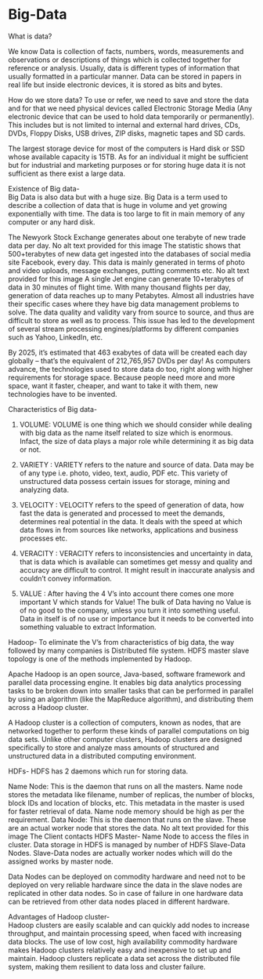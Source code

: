 # Big-Data



What is data? 


We know Data is collection of facts, numbers, words, measurements and observations or descriptions of things which is collected together for reference or analysis. Usually, data is different types of information that usually formatted in a particular manner. Data can be stored in papers in real life but inside electronic devices, it is stored as bits and bytes.  

                                     

How do we store data? 
To use or refer, we need to save and store the data and for that we need physical devices called Electronic Storage Media (Any electronic device that can be used to hold data temporarily or permanently). This includes but is not limited to internal and external hard drives, CDs, DVDs, Floppy Disks, USB drives, ZIP disks, magnetic tapes and SD cards.  


    

The largest storage device for most of the computers is Hard disk or SSD whose available capacity is 15TB.  As for an individual it might be sufficient but for industrial and marketing purposes or for storing huge data it is not sufficient as there exist a large data. 

Existence of Big data-  
Big Data is also data but with a huge size. Big Data is a term used to describe a collection of data that is huge in volume and yet growing exponentially with time. The data is too large to fit in main memory of any computer or any hard disk.  

The Newyork Stock Exchange generates about one terabyte of new trade data per day. 
No alt text provided for this image
The statistic shows that 500+terabytes of new data get ingested into the databases of social media site Facebook, every day. This data is mainly generated in terms of photo and video uploads, message exchanges, putting comments etc. 
No alt text provided for this image
A single Jet engine can generate 10+terabytes of data in 30 minutes of flight time. With many thousand flights per day, generation of data reaches up to many Petabytes. 
Almost all industries have their specific cases where they have big data management problems to solve. The data quality and validity vary from source to source, and thus are difficult to store as well as to process. This issue has led to the development of several stream processing engines/platforms by different companies such as Yahoo, LinkedIn, etc. 

By 2025, it’s estimated that 463 exabytes of data will be created each day globally – that’s the equivalent of 212,765,957 DVDs per day! 
As computers advance, the technologies used to store data do too, right along with higher requirements for storage space. Because people need more and more space, want it faster, cheaper, and want to take it with them, new technologies have to be invented.

Characteristics of Big data- 
1) VOLUME: VOLUME is one thing which we should consider while dealing with big data as the name itself related to size which is enormous. Infact, the size of data plays a major role while determining it as big data or not. 

2) VARIETY : VARIETY refers to the nature and source of data. Data may be of any type i.e. photo, video, text, audio, PDF etc. This variety of unstructured data possess certain issues for storage, mining and analyzing data. 

3) VELOCITY : VELOCITY refers to the speed of generation of data, how fast the data is generated and processed to meet the demands, determines real potential in the data. It deals with the speed at which data flows in from sources like networks, applications and business processes etc. 

4) VERACITY : VERACITY refers to inconsistencies and uncertainty in data, that is data which is available can sometimes get messy and quality and accuracy are difficult to control. It might result in inaccurate analysis and couldn’t convey information. 

5) VALUE : After having the 4 V’s into account there comes one more important V which stands for Value!                                                                                         The bulk of Data having no Value is of no good to the company, unless you turn it into something useful. Data in itself is of no use or importance but it needs to be converted into something valuable to extract Information. 

Hadoop- 
To eliminate the V’s from characteristics of big data, the way followed by many companies is Distributed file system. HDFS master slave topology is one of the methods implemented by Hadoop.  

Apache Hadoop is an open source, Java-based, software framework and parallel data processing engine. It enables big data analytics processing tasks to be broken down into smaller tasks that can be performed in parallel by using an algorithm (like the MapReduce algorithm), and distributing them across a Hadoop cluster. 

A Hadoop cluster is a collection of computers, known as nodes, that are networked together to perform these kinds of parallel computations on big data sets. Unlike other computer clusters, Hadoop clusters are designed specifically to store and analyze mass amounts of structured and unstructured data in a distributed computing environment. 


HDFs- 
HDFS has 2 daemons which run for storing data. 

Name Node: This is the daemon that runs on all the masters. Name node stores the metadata like filename, number of replicas, the number of blocks, block IDs and location of blocks, etc. This metadata in the master is used for faster retrieval of data. Name node memory should be high as per the requirement. 
Data Node: This is the daemon that runs on the slave. These are an actual worker node that stores the data. 
No alt text provided for this image
The Client contacts HDFS Master- Name Node to access the files in cluster. Data storage in HDFS is managed by number of HDFS Slave-Data Nodes. Slave-Data nodes are actually worker nodes which will do the assigned works by master node. 

Data Nodes can be deployed on commodity hardware and need not to be deployed on very reliable hardware since the data in the slave nodes are replicated in other data nodes. So in case of failure in one hardware data can be retrieved from other data nodes placed in different hardware. 

Advantages of Hadoop cluster-  
Hadoop clusters are easily scalable and can quickly add nodes to increase throughput, and maintain processing speed, when faced with increasing data blocks. 
The use of low cost, high availability commodity hardware makes Hadoop clusters relatively easy and inexpensive to set up and maintain. 
Hadoop clusters replicate a data set across the distributed file system, making them resilient to data loss and cluster failure. 
 

 
